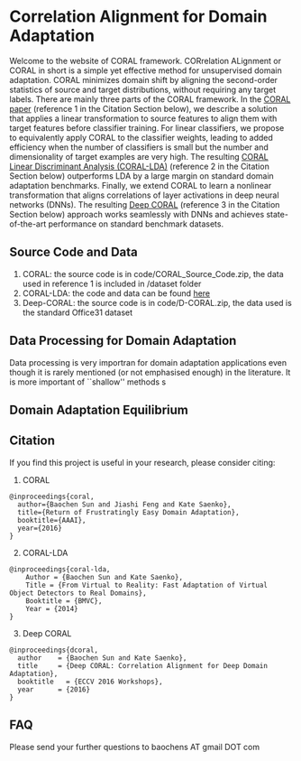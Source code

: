 Correlation Alignment for Domain Adaptation
========

Welcome to the website of CORAL framework. CORrelation ALignment or CORAL in short is a simple yet effective method for unsupervised domain adaptation. CORAL minimizes domain shift by aligning the second-order statistics of source and target distributions, without requiring any target labels. There are mainly three parts of the CORAL framework. In the [CORAL paper](http://www.aaai.org/ocs/index.php/AAAI/AAAI16/paper/download/12443/11842) (reference 1 in the Citation Section below), we describe a solution that applies a linear transformation to source features to align them with target features before classifier training. For linear classifiers, we propose to equivalently apply CORAL to the classifier weights, leading to added efficiency when the number of classifiers is small but the number and dimensionality of target examples are very high. The resulting [CORAL Linear Discriminant Analysis (CORAL-LDA)](https://github.com/UMassLowell-Vision-Group/bmvc2014/raw/master/bmvc14_paper.pdf) (reference 2 in the Citation Section below) outperforms LDA by a large margin on standard domain adaptation benchmarks. Finally, we extend CORAL to learn a nonlinear transformation that aligns correlations of layer activations in deep neural networks (DNNs). The resulting [Deep CORAL](https://arxiv.org/abs/1607.01719) (reference 3 in the Citation Section below) approach works seamlessly with DNNs and achieves state-of-the-art performance on standard benchmark datasets.


Source Code and Data
--------------
1. CORAL: the source code is in code/CORAL_Source_Code.zip, the data used in reference 1 is included in /dataset folder
2. CORAL-LDA: the code and data can be found [here](https://github.com/UMassLowell-Vision-Group/From-Virtual-to-Reality)
3. Deep-CORAL: the source code is in code/D-CORAL.zip, the data used is the standard Office31 dataset


Data Processing for Domain Adaptation
--------------
Data processing is very importran for domain adaptation applications even though it is rarely mentioned (or not emphasised enough) in the literature. It is more important of ``shallow'' methods s

Domain Adaptation Equilibrium
--------------



Citation
--------------

If you find this project is useful in your research, please consider citing:

1. CORAL
```
@inproceedings{coral,
  author={Baochen Sun and Jiashi Feng and Kate Saenko},
  title={Return of Frustratingly Easy Domain Adaptation},
  booktitle={AAAI},
  year={2016}
}
```

2. CORAL-LDA
```
@inproceedings{coral-lda,
    Author = {Baochen Sun and Kate Saenko},
    Title = {From Virtual to Reality: Fast Adaptation of Virtual Object Detectors to Real Domains},
    Booktitle = {BMVC},
    Year = {2014}
}
```

3. Deep CORAL
```
@inproceedings{dcoral,
  author    = {Baochen Sun and Kate Saenko},
  title     = {Deep CORAL: Correlation Alignment for Deep Domain Adaptation},
  booktitle   = {ECCV 2016 Workshops},
  year      = {2016}
}
```

FAQ
--------------
Please send your further questions to baochens AT gmail DOT com 

